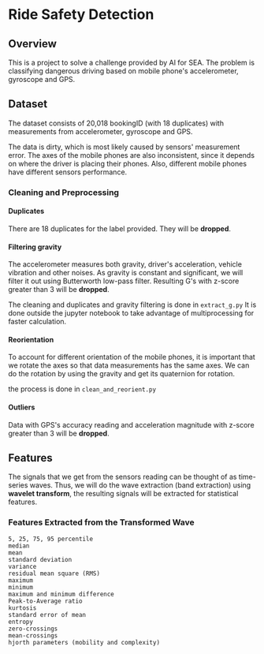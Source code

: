 # Ride Safety Detection

## Overview

This is a project to solve a challenge provided by AI for SEA. The problem is classifying dangerous driving based on mobile phone's accelerometer, gyroscope and GPS.

## Dataset

The dataset consists of 20,018 bookingID (with 18 duplicates) with measurements from accelerometer, gyroscope and GPS.

The data is dirty, which is most likely caused by sensors' measurement error. The axes of the mobile phones are also inconsistent, since it depends on where the driver is placing their phones. Also, different mobile phones have different sensors performance.


### Cleaning and Preprocessing

#### Duplicates

There are 18 duplicates for the label provided. They will be **dropped**.

#### Filtering gravity

The accelerometer measures both gravity, driver's acceleration, vehicle vibration and other noises. As gravity is constant and significant, we will filter it out using Butterworth low-pass filter. Resulting G's with z-score greater than 3 will be **dropped**. 

The cleaning and duplicates and gravity filtering is done in `extract_g.py` It is done outside the jupyter notebook to take advantage of multiprocessing for faster calculation.

#### Reorientation

To account for different orientation of the mobile phones, it is important that we rotate the axes so that data measurements has the same axes. We can do the rotation by using the gravity and get its quaternion for rotation.

the process is done in `clean_and_reorient.py`

#### Outliers

Data with GPS's accuracy reading and acceleration magnitude with z-score greater than 3 will be **dropped**.

## Features

The signals that we get from the sensors reading can be thought of as time-series waves. Thus, we will do the wave extraction (band extraction) using **wavelet transform**, the resulting signals will be extracted for statistical features.

### Features Extracted from the Transformed Wave

```
5, 25, 75, 95 percentile
median
mean
standard deviation
variance
residual mean square (RMS)
maximum
minimum
maximum and minimum difference
Peak-to-Average ratio
kurtosis
standard error of mean
entropy
zero-crossings
mean-crossings
hjorth parameters (mobility and complexity)
```





